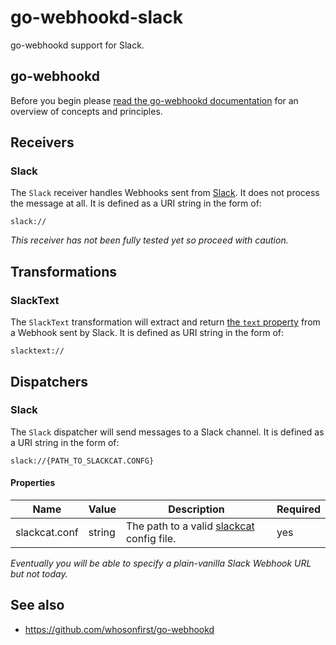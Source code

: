 # go-webhookd-slack

go-webhookd support for Slack.

## go-webhookd

Before you begin please [read the go-webhookd documentation](https://github.com/whosonfirst/go-webhookd/blob/master/README.md) for an overview of concepts and principles.

## Receivers

### Slack

The `Slack` receiver handles Webhooks sent from [Slack](https://api.slack.com/outgoing-webhooks). It does not process the message at all. It is defined as a URI string in the form of:

```
slack://
```

_This receiver has not been fully tested yet so proceed with caution._

## Transformations

### SlackText

The `SlackText` transformation will extract and return [the `text` property](https://api.slack.com/outgoing-webhooks) from a Webhook sent by Slack. It is defined as URI string in the form of:

```
slacktext://
```

## Dispatchers

### Slack

The `Slack` dispatcher will send messages to a Slack channel. It is defined as a URI string in the form of:

```
slack://{PATH_TO_SLACKCAT.CONFG}
```

#### Properties

| Name | Value | Description | Required |
| --- | --- | --- | --- |
| slackcat.conf | string | The path to a valid [slackcat](https://github.com/whosonfirst/slackcat#configuring) config file. | yes |

_Eventually you will be able to specify a plain-vanilla Slack Webhook URL but not today._

## See also

* https://github.com/whosonfirst/go-webhookd